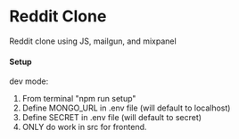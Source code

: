 # Reddit Clone #
Reddit clone using JS, mailgun, and mixpanel

#### Setup ####
dev mode:


1. From terminal "npm run setup"
2. Define MONGO_URL in .env file (will default to localhost)
3. Define SECRET in .env file (will default to secret)
4. ONLY do work in src for frontend.
